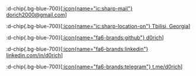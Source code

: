 :d-chip{.bg-blue-700}[[:icon{name="ic:sharp-mail"} dorich2000@gmail.com](mailto:dorich2000@gmail.com)]

:d-chip{.bg-blue-700}[[:icon{name="ic:sharp-location-on"} Tbilisi, Georgia](https://www.google.com/maps/place/Tbilisi/@41.7326304,44.6987693,11z)]

:d-chip{.bg-blue-700}[[:icon{name="fa6-brands:github"} d0rich](https://github.com/d0rich)]

:d-chip{.bg-blue-700}[[:icon{name="fa6-brands:linkedin"} linkedin.com/in/d0rich](https://www.linkedin.com/in/d0rich/)]

:d-chip{.bg-blue-700}[[:icon{name="fa6-brands:telegram"} t.me/d0rich](https://d0rich.t.me/)]